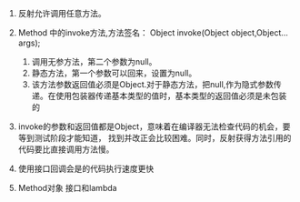 1. 反射允许调用任意方法。
2. Method 中的invoke方法,方法签名：  Object invoke(Object object,Object... args);
    1. 调用无参方法，第二个参数为null。
    2. 静态方法，第一个参数可以回来，设置为null。 
    3. 该方法参数返回值必须是Object.对于静态方法，把null,作为隐式参数传递。在使用包装器传递基本类型的值时，基本类型的返回值必须是未包装的

3. invoke的参数和返回值都是Object，意味着在编译器无法检查代码的机会，要等到测试阶段才能知道，
找到并改正会比较困难。同时，反射获得方法引用的代码要比直接调用方法慢。

4. 使用接口回调会是的代码执行速度更快
5. Method对象    接口和lambda 















 
